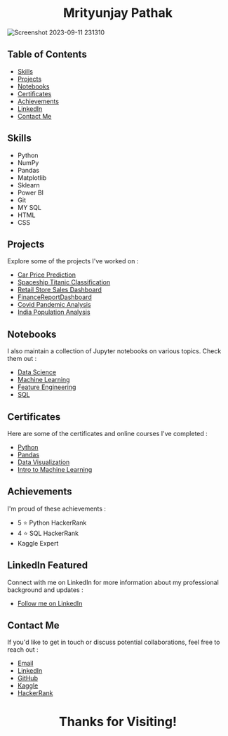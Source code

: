 <h1 align="center">Mrityunjay Pathak</h1>

![Screenshot 2023-09-11 231310](https://github.com/TheMrityunjayPathak/TheMrityunjayPathak.github.io/assets/123563634/8cb3d455-3177-4ed4-a7bf-5c29c7fffb90)

## Table of Contents
- [Skills](#skills)
- [Projects](#projects)
- [Notebooks](#notebooks)
- [Certificates](#certificates)
- [Achievements](#achievements)
- [LinkedIn](#linkedin-featured)
- [Contact Me](#contact-me)

## Skills

- Python
- NumPy
- Pandas
- Matplotlib
- Sklearn
- Power BI
- Git
- MY SQL
- HTML
- CSS

## Projects
Explore some of the projects I've worked on :
  - [Car Price Prediction](https://github.com/TheMrityunjayPathak/CarPricePrediction)
  - [Spaceship Titanic Classification](https://github.com/TheMrityunjayPathak/SpaceshipTitanicClassification)
  - [Retail Store Sales Dashboard](https://github.com/TheMrityunjayPathak/RetailStoreSalesDashboard)
  - [FinanceReportDashboard](https://github.com/TheMrityunjayPathak/FinanceReportDashboard)
  - [Covid Pandemic Analysis](https://github.com/TheMrityunjayPathak/CovidPandemicAnalysis)
  - [India Population Analysis](https://github.com/TheMrityunjayPathak/IndiaPopulationAnalysis)

## Notebooks
I also maintain a collection of Jupyter notebooks on various topics. Check them out :
- [Data Science](https://github.com/TheMrityunjayPathak/DataScience)
- [Machine Learning](https://github.com/TheMrityunjayPathak/MachineLearning)
- [Feature Engineering](https://github.com/TheMrityunjayPathak/FeatureEngineering)
- [SQL](https://github.com/TheMrityunjayPathak/SQLforDataScience)

## Certificates
Here are some of the certificates and online courses I've completed :
- [Python](https://www.kaggle.com/learn/certification/themrityunjaypathak/python)
- [Pandas](https://www.kaggle.com/learn/certification/themrityunjaypathak/pandas)
- [Data Visualization](https://www.kaggle.com/learn/certification/themrityunjaypathak/data-visualization)
- [Intro to Machine Learning](https://www.kaggle.com/learn/certification/themrityunjaypathak/intro-to-machine-learning)

## Achievements
I'm proud of these achievements :
- 5 ⭐ Python HackerRank
- 4 ⭐ SQL HackerRank
- Kaggle Expert

## LinkedIn Featured
Connect with me on LinkedIn for more information about my professional background and updates :
- [Follow me on LinkedIn](https://www.linkedin.com/mynetwork/discovery-see-all/?usecase=PEOPLE_FOLLOWS&followMember=themrityunjaypathak)

## Contact Me
If you'd like to get in touch or discuss potential collaborations, feel free to reach out :
- <a href="mailto:themrityunjaypathak@gmail.com">Email</a>
- [LinkedIn](https://www.linkedin.com/in/themrityunjaypathak/)
- [GitHub](https://github.com/TheMrityunjayPathak)
- [Kaggle](https://www.kaggle.com/themrityunjaypathak)
- [HackerRank](https://www.hackerrank.com/mrityunjaypathak)

<h1 align="center">Thanks for Visiting!</h1>
